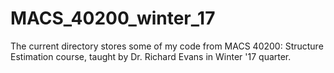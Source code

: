 # MACS_40200_winter_17
The current directory stores some of my code from MACS 40200: Structure Estimation course, taught by Dr. Richard Evans in Winter '17 quarter.